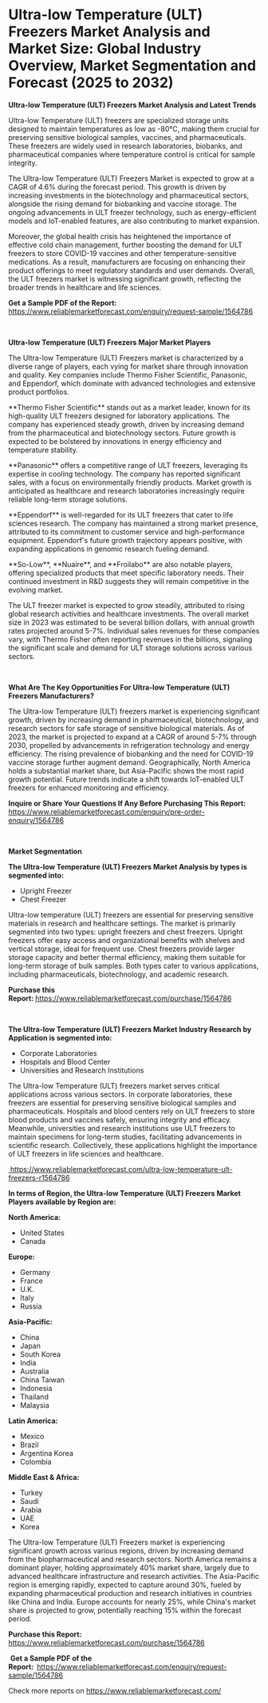 <p><h1>Ultra-low Temperature (ULT) Freezers Market Analysis and Market Size: Global Industry Overview, Market Segmentation and Forecast (2025 to 2032)</h1></p><p><strong>Ultra-low Temperature (ULT) Freezers Market Analysis and Latest Trends</strong></p>
<p><p>Ultra-low Temperature (ULT) freezers are specialized storage units designed to maintain temperatures as low as -80°C, making them crucial for preserving sensitive biological samples, vaccines, and pharmaceuticals. These freezers are widely used in research laboratories, biobanks, and pharmaceutical companies where temperature control is critical for sample integrity.</p><p>The Ultra-low Temperature (ULT) Freezers Market is expected to grow at a CAGR of 4.6% during the forecast period. This growth is driven by increasing investments in the biotechnology and pharmaceutical sectors, alongside the rising demand for biobanking and vaccine storage. The ongoing advancements in ULT freezer technology, such as energy-efficient models and IoT-enabled features, are also contributing to market expansion. </p><p>Moreover, the global health crisis has heightened the importance of effective cold chain management, further boosting the demand for ULT freezers to store COVID-19 vaccines and other temperature-sensitive medications. As a result, manufacturers are focusing on enhancing their product offerings to meet regulatory standards and user demands. Overall, the ULT freezers market is witnessing significant growth, reflecting the broader trends in healthcare and life sciences.</p></p>
<p><strong>Get a Sample PDF of the Report:&nbsp;</strong> <a href="https://www.reliablemarketforecast.com/enquiry/request-sample/1564786?utm_campaign=2293&utm_medium=2&utm_source=Github&utm_content=ia&utm_term=11042025&utm_id=ultra-low-temperature-ult-freezers">https://www.reliablemarketforecast.com/enquiry/request-sample/1564786</a></p>
<p>&nbsp;</p>
<p><strong>Ultra-low Temperature (ULT) Freezers Major Market Players</strong></p>
<p><p>The Ultra-low Temperature (ULT) Freezers market is characterized by a diverse range of players, each vying for market share through innovation and quality. Key companies include Thermo Fisher Scientific, Panasonic, and Eppendorf, which dominate with advanced technologies and extensive product portfolios.</p><p>**Thermo Fisher Scientific** stands out as a market leader, known for its high-quality ULT freezers designed for laboratory applications. The company has experienced steady growth, driven by increasing demand from the pharmaceutical and biotechnology sectors. Future growth is expected to be bolstered by innovations in energy efficiency and temperature stability.</p><p>**Panasonic** offers a competitive range of ULT freezers, leveraging its expertise in cooling technology. The company has reported significant sales, with a focus on environmentally friendly products. Market growth is anticipated as healthcare and research laboratories increasingly require reliable long-term storage solutions.</p><p>**Eppendorf** is well-regarded for its ULT freezers that cater to life sciences research. The company has maintained a strong market presence, attributed to its commitment to customer service and high-performance equipment. Eppendorf's future growth trajectory appears positive, with expanding applications in genomic research fueling demand.</p><p>**So-Low**, **Nuaire**, and **Froilabo** are also notable players, offering specialized products that meet specific laboratory needs. Their continued investment in R&D suggests they will remain competitive in the evolving market.</p><p>The ULT freezer market is expected to grow steadily, attributed to rising global research activities and healthcare investments. The overall market size in 2023 was estimated to be several billion dollars, with annual growth rates projected around 5-7%. Individual sales revenues for these companies vary, with Thermo Fisher often reporting revenues in the billions, signaling the significant scale and demand for ULT storage solutions across various sectors.</p></p>
<p>&nbsp;</p>
<p><strong>What Are The Key Opportunities For Ultra-low Temperature (ULT) Freezers Manufacturers?</strong></p>
<p><p>The Ultra-low Temperature (ULT) freezers market is experiencing significant growth, driven by increasing demand in pharmaceutical, biotechnology, and research sectors for safe storage of sensitive biological materials. As of 2023, the market is projected to expand at a CAGR of around 5-7% through 2030, propelled by advancements in refrigeration technology and energy efficiency. The rising prevalence of biobanking and the need for COVID-19 vaccine storage further augment demand. Geographically, North America holds a substantial market share, but Asia-Pacific shows the most rapid growth potential. Future trends indicate a shift towards IoT-enabled ULT freezers for enhanced monitoring and efficiency.</p></p>
<p><strong>Inquire or Share Your Questions If Any Before Purchasing This Report:</strong> <a href="https://www.reliablemarketforecast.com/enquiry/pre-order-enquiry/1564786?utm_campaign=2293&utm_medium=2&utm_source=Github&utm_content=ia&utm_term=11042025&utm_id=ultra-low-temperature-ult-freezers">https://www.reliablemarketforecast.com/enquiry/pre-order-enquiry/1564786</a></p>
<p>&nbsp;</p>
<p><strong>Market Segmentation</strong></p>
<p><strong>The Ultra-low Temperature (ULT) Freezers Market Analysis by types is segmented into:</strong></p>
<p><ul><li>Upright Freezer</li><li>Chest Freezer</li></ul></p>
<p><p>Ultra-low temperature (ULT) freezers are essential for preserving sensitive materials in research and healthcare settings. The market is primarily segmented into two types: upright freezers and chest freezers. Upright freezers offer easy access and organizational benefits with shelves and vertical storage, ideal for frequent use. Chest freezers provide larger storage capacity and better thermal efficiency, making them suitable for long-term storage of bulk samples. Both types cater to various applications, including pharmaceuticals, biotechnology, and academic research.</p></p>
<p><strong>Purchase this Report:&nbsp;</strong><a href="https://www.reliablemarketforecast.com/purchase/1564786?utm_campaign=2293&utm_medium=2&utm_source=Github&utm_content=ia&utm_term=11042025&utm_id=ultra-low-temperature-ult-freezers">https://www.reliablemarketforecast.com/purchase/1564786</a></p>
<p>&nbsp;</p>
<p><strong>The Ultra-low Temperature (ULT) Freezers Market Industry Research by Application is segmented into:</strong></p>
<p><ul><li>Corporate Laboratories</li><li>Hospitals and Blood Center</li><li>Universities and Research Institutions</li></ul></p>
<p><p>The Ultra-low Temperature (ULT) freezers market serves critical applications across various sectors. In corporate laboratories, these freezers are essential for preserving sensitive biological samples and pharmaceuticals. Hospitals and blood centers rely on ULT freezers to store blood products and vaccines safely, ensuring integrity and efficacy. Meanwhile, universities and research institutions use ULT freezers to maintain specimens for long-term studies, facilitating advancements in scientific research. Collectively, these applications highlight the importance of ULT freezers in life sciences and healthcare.</p></p>
<p><a href="https://www.reliablemarketforecast.com/ultra-low-temperature-ult-freezers-r1564786?utm_campaign=2293&utm_medium=2&utm_source=Github&utm_content=ia&utm_term=11042025&utm_id=ultra-low-temperature-ult-freezers">&nbsp;https://www.reliablemarketforecast.com/ultra-low-temperature-ult-freezers-r1564786</a></p>
<p><strong>In terms of Region, the Ultra-low Temperature (ULT) Freezers Market Players available by Region are:</strong></p>
<p>
    <p> <strong> North America: </strong>
        <ul>
            <li>United States</li>
            <li>Canada</li>
        </ul>
        </p> 
    <p> <strong> Europe: </strong>
        <ul>
            <li>Germany</li>
            <li>France</li>
            <li>U.K.</li>
            <li>Italy</li>
            <li>Russia</li>
        </ul>
        </p> 
    <p> <strong> Asia-Pacific: </strong>
        <ul>
            <li>China</li>
            <li>Japan</li>
            <li>South Korea</li>
            <li>India</li>
            <li>Australia</li>
            <li>China Taiwan</li>
            <li>Indonesia</li>
            <li>Thailand</li>
            <li>Malaysia</li>
        </ul>
        </p> 
    <p> <strong> Latin America: </strong>
        <ul>
            <li>Mexico</li>
            <li>Brazil</li>
            <li>Argentina Korea</li>
            <li>Colombia</li>
        </ul>
        </p> 
    <p> <strong> Middle East & Africa: </strong>
        <ul>
            <li>Turkey</li>
            <li>Saudi</li>
            <li>Arabia</li>
            <li>UAE</li>
            <li>Korea</li>
        </ul>
    </p>
    </p>
<p><p>The Ultra-low Temperature (ULT) Freezers market is experiencing significant growth across various regions, driven by increasing demand from the biopharmaceutical and research sectors. North America remains a dominant player, holding approximately 40% market share, largely due to advanced healthcare infrastructure and research activities. The Asia-Pacific region is emerging rapidly, expected to capture around 30%, fueled by expanding pharmaceutical production and research initiatives in countries like China and India. Europe accounts for nearly 25%, while China's market share is projected to grow, potentially reaching 15% within the forecast period.</p></p>
<p><strong>Purchase this Report: </strong><a href="https://www.reliablemarketforecast.com/purchase/1564786?utm_campaign=2293&utm_medium=2&utm_source=Github&utm_content=ia&utm_term=11042025&utm_id=ultra-low-temperature-ult-freezers">https://www.reliablemarketforecast.com/purchase/1564786</a></p>
<p>&nbsp;<strong>Get a Sample PDF of the Report:&nbsp;&nbsp;</strong><a href="https://www.reliablemarketforecast.com/enquiry/request-sample/1564786?utm_campaign=2293&utm_medium=2&utm_source=Github&utm_content=ia&utm_term=11042025&utm_id=ultra-low-temperature-ult-freezers">https://www.reliablemarketforecast.com/enquiry/request-sample/1564786</a></p>
<p><strong></strong></p>
<p>Check more reports on <a href="https://www.reliablemarketforecast.com/?utm_campaign=2293&utm_medium=2&utm_source=Github&utm_content=ia&utm_term=11042025&utm_id=ultra-low-temperature-ult-freezers">https://www.reliablemarketforecast.com/</a></p>
